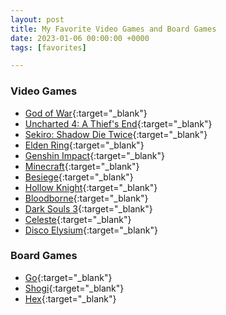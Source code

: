 ```yaml
---
layout: post
title: My Favorite Video Games and Board Games
date: 2023-01-06 00:00:00 +0000
tags: [favorites]

---
```


### Video Games
- [God of War](https://www.ign.com/games/god-of-war/){:target="_blank"}
- [Uncharted 4: A Thief's End](https://www.ign.com/games/uncharted-4){:target="_blank"}
- [Sekiro: Shadow Die Twice](https://www.ign.com/games/sekiro-shadows-die-twice){:target="_blank"}
- [Elden Ring](https://www.ign.com/games/elden-ring){:target="_blank"}
- [Genshin Impact](https://www.ign.com/games/genshin-impact){:target="_blank"}
- [Minecraft](https://www.ign.com/games/minecraft){:target="_blank"}
- [Besiege](https://www.ign.com/games/besiege/){:target="_blank"}
- [Hollow Knight](https://www.ign.com/games/hollow-knight){:target="_blank"}
- [Bloodborne](https://www.ign.com/games/bloodborne){:target="_blank"}
- [Dark Souls 3](https://www.ign.com/games/dark-souls-iii){:target="_blank"}
- [Celeste](https://www.ign.com/games/celeste){:target="_blank"}
- [Disco Elysium](https://www.ign.com/games/disco-elysium-the-final-cut){:target="_blank"}


### Board Games

- [Go](https://en.wikipedia.org/wiki/Go_(game)){:target="_blank"}
- [Shogi](https://en.wikipedia.org/wiki/Shogi){:target="_blank"}
- [Hex](https://en.wikipedia.org/wiki/Hex_(board_game)){:target="_blank"}



